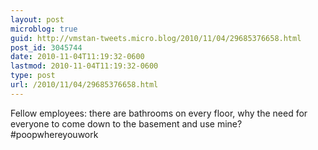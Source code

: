 ```yaml
---
layout: post
microblog: true
guid: http://vmstan-tweets.micro.blog/2010/11/04/29685376658.html
post_id: 3045744
date: 2010-11-04T11:19:32-0600
lastmod: 2010-11-04T11:19:32-0600
type: post
url: /2010/11/04/29685376658.html
---
```

Fellow employees: there are bathrooms on every floor, why the need for everyone to come down to the basement and use mine? #poopwhereyouwork
